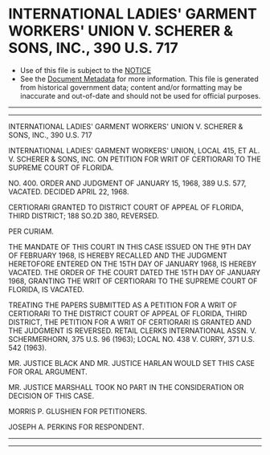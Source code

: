 ---
---

# INTERNATIONAL LADIES' GARMENT WORKERS' UNION V. SCHERER & SONS, INC., 390 U.S. 717

* Use of this file is subject to the [NOTICE](https://github.com/publicdocs/notice/blob/master/NOTICE)
* See the [Document Metadata](../../../) for more information.
  This file is generated from historical government data; content and/or formatting may be inaccurate and out-of-date and should not be used for official purposes.

----------
----------

INTERNATIONAL LADIES' GARMENT WORKERS' UNION V. SCHERER & SONS, INC., 390 U.S. 717

INTERNATIONAL LADIES' GARMENT WORKERS' UNION, LOCAL 415, ET AL. V. SCHERER & SONS, INC. ON PETITION FOR WRIT OF CERTIORARI TO THE SUPREME COURT OF FLORIDA.

NO. 400.  ORDER AND JUDGMENT OF JANUARY 15, 1968, 389 U.S. 577, VACATED.  DECIDED APRIL 22, 1968.

CERTIORARI GRANTED TO DISTRICT COURT OF APPEAL OF FLORIDA, THIRD DISTRICT; 188 SO.2D 380, REVERSED.

PER CURIAM.

THE MANDATE OF THIS COURT IN THIS CASE ISSUED ON THE 9TH DAY OF FEBRUARY 1968, IS HEREBY RECALLED AND THE JUDGMENT HERETOFORE ENTERED ON THE 15TH DAY OF JANUARY 1968, IS HEREBY VACATED.  THE ORDER OF THE COURT DATED THE 15TH DAY OF JANUARY 1968, GRANTING THE WRIT OF CERTIORARI TO THE SUPREME COURT OF FLORIDA, IS VACATED.

TREATING THE PAPERS SUBMITTED AS A PETITION FOR A WRIT OF CERTIORARI TO THE DISTRICT COURT OF APPEAL OF FLORIDA, THIRD DISTRICT, THE PETITION FOR A WRIT OF CERTIORARI IS GRANTED AND THE JUDGMENT IS REVERSED.  RETAIL CLERKS INTERNATIONAL ASSN. V. SCHERMERHORN, 375 U.S. 96 (1963); LOCAL NO. 438 V. CURRY, 371 U.S. 542 (1963).

MR. JUSTICE BLACK AND MR. JUSTICE HARLAN WOULD SET THIS CASE FOR ORAL ARGUMENT.

MR. JUSTICE MARSHALL TOOK NO PART IN THE CONSIDERATION OR DECISION OF THIS CASE.

MORRIS P. GLUSHIEN FOR PETITIONERS.

JOSEPH A. PERKINS FOR RESPONDENT.


----------
----------

